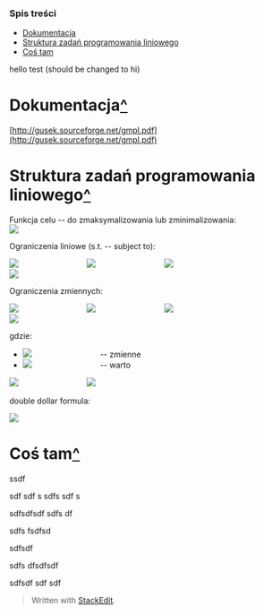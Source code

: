### Spis treści
* [Dokumentacja](#Dokumentacja)
* [Struktura zadań programowania liniowego](#Struktura-zadań-programowania-liniowego)
* [Coś tam](#Coś-tam)

hello test (should be changed to hi)

# Dokumentacja[^](#Spis-treści)

[http://gusek.sourceforge.net/gmpl.pdf](http://gusek.sourceforge.net/gmpl.pdf)

# Struktura zadań programowania liniowego[^](#Spis-treści)

Funkcja celu -- do zmaksymalizowania lub zminimalizowania:
<img style="min-width: 14vw;" src="https://render.githubusercontent.com/render/math?math=z = c_1 x_1 + c_2 x_2 + ... c_n x_n + c_0">
 
Ograniczenia liniowe (s.t. -- subject to):

<img style="min-width: 14vw;" src="https://render.githubusercontent.com/render/math?math=L_1 <= a_11 x_1 + a_12 x_2 + ... + a_1n x_n <= U_1">

<img style="min-width: 14vw;" src="https://render.githubusercontent.com/render/math?math=L_2 <= a_21 x_1 + a_22 x_2 + ... + a_2n x_n <= U_2">

<img style="min-width: 14vw;" src="https://render.githubusercontent.com/render/math?math=...">

<img style="min-width: 14vw;" src="https://render.githubusercontent.com/render/math?math=L_m <= a_m1 x_1 + a_m2 x_2 + ... + a_mn x_n <= U_m">  

Ograniczenia zmiennych:

<img style="min-width: 14vw;" src="https://render.githubusercontent.com/render/math?math=l_1 <= x_1 <= u_1">

<img style="min-width: 14vw;" src="https://render.githubusercontent.com/render/math?math=l_2 <= x_2 <= u_2">

<img style="min-width: 14vw;" src="https://render.githubusercontent.com/render/math?math=...">

<img style="min-width: 14vw;" src="https://render.githubusercontent.com/render/math?math=l_n <= x_n <= u_n">

gdzie:
-   <img style="min-width: 14vw;" src="https://render.githubusercontent.com/render/math?math=x_1, x_2, ..., x_n"> -- zmienne    
-   <img style="min-width: 14vw;" src="https://render.githubusercontent.com/render/math?math=z"> -- warto

<img style="min-width: 14vw;" src="https://render.githubusercontent.com/render/math?math=e^{i \pi} = -1">


<img src="https://render.githubusercontent.com/render/math?math=e^{i \pi} = -1">

double dollar formula:

<img style="min-width: 14vw; display: block; margin-left: auto; margin-right: auto;" src="https://render.githubusercontent.com/render/math?math=a = x^2 - \frac{1}{2}">

# Coś tam[^](#Spis-treści)

ssdf

sdf
sdf
s
sdfs
sdf
s

sdfsdfsdf
sdfs
df


sdfs
fsdfsd


sdfsdf

sdfs
dfsdfsdf

sdfsdf
sdf
sdf


> Written with [StackEdit](https://stackedit.io/).


